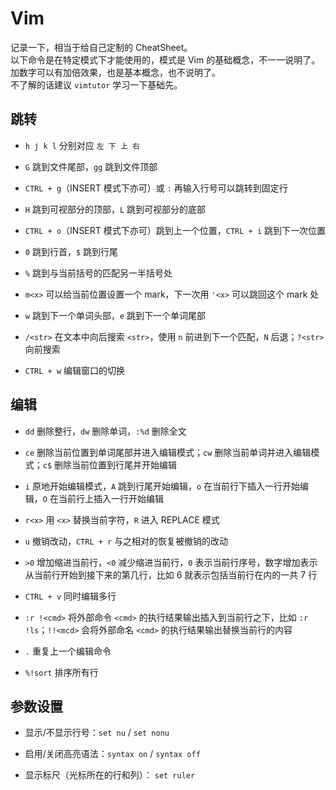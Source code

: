 # Vim

记录一下，相当于给自己定制的 CheatSheet。  
以下命令是在特定模式下才能使用的，模式是 Vim 的基础概念，不一一说明了。  
加数字可以有加倍效果，也是基本概念，也不说明了。  
不了解的话建议 `vimtutor` 学习一下基础先。

## 跳转

- `h j k l` 分别对应 `左 下 上 右`

- `G` 跳到文件尾部，`gg` 跳到文件顶部

- `CTRL + g`（INSERT 模式下亦可）或 `:` 再输入行号可以跳转到固定行

- `H` 跳到可视部分的顶部，`L` 跳到可视部分的底部

- `CTRL + o`（INSERT 模式下亦可）跳到上一个位置，`CTRL + i` 跳到下一次位置

- `0` 跳到行首，`$` 跳到行尾

- `%` 跳到与当前括号的匹配另一半括号处

- `m<x>` 可以给当前位置设置一个 mark，下一次用 `'<x>` 可以跳回这个 mark 处

- `w` 跳到下一个单词头部，`e` 跳到下一个单词尾部

- `/<str>` 在文本中向后搜索 `<str>`，使用 `n` 前进到下一个匹配，`N` 后退；`?<str>` 向前搜索

- `CTRL + w` 编辑窗口的切换

## 编辑

- `dd` 删除整行，`dw` 删除单词，`:%d` 删除全文

- `ce` 删除当前位置到单词尾部并进入编辑模式；`cw` 删除当前单词并进入编辑模式；`c$` 删除当前位置到行尾并开始编辑

- `i` 原地开始编辑模式，`A` 跳到行尾开始编辑，`o` 在当前行下插入一行开始编辑，`O` 在当前行上插入一行开始编辑

- `r<x>` 用 `<x>` 替换当前字符，`R` 进入 REPLACE 模式

- `u` 撤销改动，`CTRL + r` 与之相对的恢复被撤销的改动

- `>0` 增加缩进当前行，`<0` 减少缩进当前行，`0` 表示当前行序号，数字增加表示从当前行开始到接下来的第几行，比如 6 就表示包括当前行在内的一共 7 行

- `CTRL + v` 同时编辑多行

- `:r !<cmd>` 将外部命令 `<cmd>` 的执行结果输出插入到当前行之下，比如 `:r !ls`；`!!<mcd>` 会将外部命名 `<cmd>` 的执行结果输出替换当前行的内容

- `.` 重复上一个编辑命令

- `%!sort` 排序所有行

## 参数设置

- 显示/不显示行号：`set nu` / `set nonu`

- 启用/关闭高亮语法：`syntax on` / `syntax off`

- 显示标尺（光标所在的行和列）： `set ruler`
